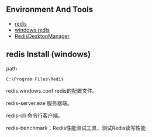 
## Environment And Tools
* [redis](https://github.com/antirez/redis/releases)
* [windows redis](https://github.com/microsoftarchive/redis/releases)
* [RedisDesktopManager](https://github.com/uglide/RedisDesktopManager/releases)

## redis Install (windows)
path 
```
C:\Program Files\Redis
```
redis.windows.conf redis的配置文件。

redis-server.exe  服务器端。

redis-cli  命令行客户端。

redis-benchmark：Redis性能测试工具，测试Redis读写性能
